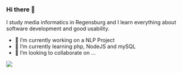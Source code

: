 ### Hi there 👋

I study media informatics in Regensburg and I learn everything about software development and good usability. 

- 🔭 I’m currently working on a NLP Project
- 🌱 I’m currently learning php, NodeJS and mySQL
- 👯 I’m looking to collaborate on ...

<img src = "https://github-readme-stats.vercel.app/api/top-langs/?username=NilsHellwig&layout=compact">

